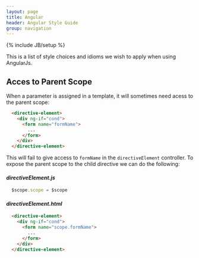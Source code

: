```yaml
---
layout: page
title: Angular
header: Angular Style Guide
group: navigation
---
```

{% include JB/setup %}

This is a list of style choices and idioms we wish to apply when using AngularJs.

## Acces to Parent Scope

When a parameter is assigned in a template, it will sometimes need acess to the parent scope:

```html
  <directive-element>
    <div ng-if="cond">
      <form name="formName">
        ...
      </form>
    </div>
  </directive-element>
```

This will fail to give access to `formName` in the `directiveElement` controller. To expose the parent scope to the child directive we can do the following:

#### _directiveElement.js_

```javascript
  $scope.scope = $scope
```

#### _directiveElement.html_

```html
  <directive-element>
    <div ng-if="cond">
      <form name="scope.formName">
        ...
      </form>
    </div>
  </directive-element>
```

